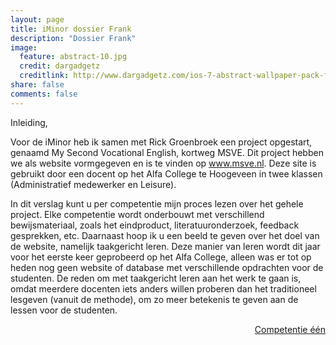 ```yaml
---
layout: page
title: iMinor dossier Frank
description: "Dossier Frank"
image:
  feature: abstract-10.jpg
  credit: dargadgetz
  creditlink: http://www.dargadgetz.com/ios-7-abstract-wallpaper-pack-for-iphone-5-and-ipod-touch-retina/
share: false
comments: false
---
```

Inleiding,

Voor de iMinor heb ik samen met Rick Groenbroek een project opgestart, genaamd My Second Vocational English, kortweg MSVE. Dit project hebben we als website vormgegeven en is te vinden op www.msve.nl. Deze site is gebruikt door een docent op het Alfa College te Hoogeveen in twee klassen (Administratief medewerker en Leisure).  

In dit verslag kunt u per competentie mijn proces lezen over het gehele project. Elke competentie wordt onderbouwt met verschillend bewijsmateriaal, zoals het eindproduct, literatuuronderzoek, feedback gesprekken, etc. Daarnaast hoop ik u een beeld te geven over het doel van de website, namelijk taakgericht leren. Deze manier van leren wordt dit jaar voor het eerste keer geprobeerd op het Alfa College, alleen was er tot op heden nog geen website of database met verschillende opdrachten voor de studenten. De reden om met taakgericht leren aan het werk te gaan is, omdat meerdere docenten iets anders willen proberen dan het traditioneel lesgeven (vanuit de methode), om zo meer betekenis te geven aan de lessen voor de studenten.  

<div style="float: right"> 
<a href="{{ site.url }}/iminor-frank/competentie1/" class="btn">Competentie één</a>
</div>
